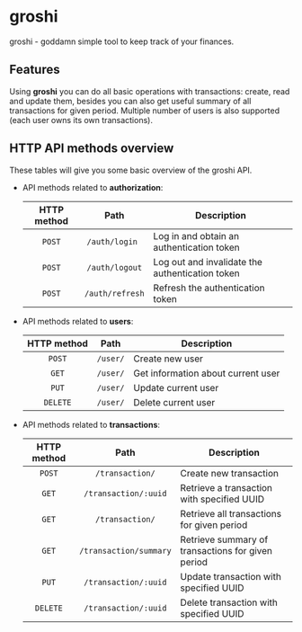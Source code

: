 # groshi
groshi - goddamn simple tool to keep track of your finances.

## Features
Using **groshi** you can do all basic operations with transactions: create, read and update them, 
besides you can also get useful summary of all transactions for given period.
Multiple number of users is also supported (each user owns its own transactions).

## HTTP API methods overview
These tables will give you some basic overview of the groshi API.

- API methods related to **authorization**:

    |        **HTTP method**         |        **Path**        | **Description**                                   |
    |:------------------------------:|:----------------------:|---------------------------------------------------|
    |             `POST`             |     `/auth/login `     | Log in and obtain an authentication token         |
    |             `POST`             |     `/auth/logout`     | Log out and invalidate the authentication token   |
    |             `POST`             |    `/auth/refresh`     | Refresh the authentication token                  |


- API methods related to **users**:
    
    |        **HTTP method**         |        **Path**        | **Description**                                   |
    |:------------------------------:|:----------------------:|---------------------------------------------------|
    |             `POST`             |        `/user/`        | Create new user                                   |
    |             `GET`              |        `/user/`        | Get information about current user                |
    |             `PUT`              |        `/user/`        | Update current user                               |
    |            `DELETE`            |        `/user/`        | Delete current user                               |

- API methods related to **transactions**:
    
    |        **HTTP method**         |        **Path**        | **Description**                                   |
    |:------------------------------:|:----------------------:|---------------------------------------------------|
    |             `POST`             |    `/transaction/`     | Create new transaction                            |
    |             `GET`              |  `/transaction/:uuid`  | Retrieve a transaction with specified UUID        |
    |             `GET`              |    `/transaction/`     | Retrieve all transactions for given period        |
    |             `GET`              | `/transaction/summary` | Retrieve summary of transactions for given period |
    |             `PUT`              |  `/transaction/:uuid`  | Update transaction with specified UUID            |
    |            `DELETE`            |  `/transaction/:uuid`  | Delete transaction with specified UUID            |
